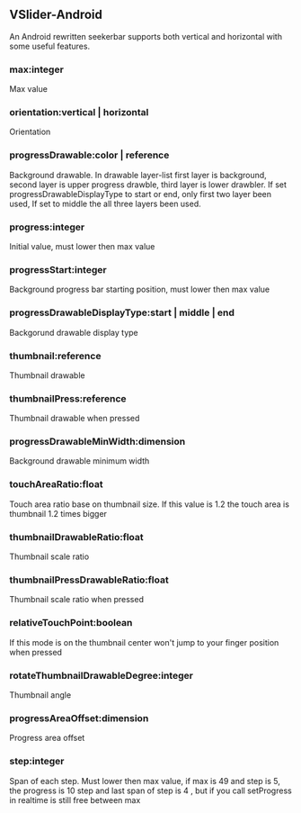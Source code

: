 ## VSlider-Android
An Android rewritten seekerbar supports both vertical and horizontal with some useful features. 

### max:integer
Max value

### orientation:vertical | horizontal
Orientation

### progressDrawable:color | reference
Background drawable. In drawable layer-list first layer is background, second layer is upper progress drawble, third layer is lower drawbler. If set progressDrawableDisplayType to start or end, only first two layer been used, If set to middle the all three layers been used.

### progress:integer
Initial value, must lower then max value 

### progressStart:integer
Background progress bar starting position, must lower then max value 

### progressDrawableDisplayType:start | middle | end
Backgorund drawable display type

### thumbnail:reference
Thumbnail drawable

### thumbnailPress:reference
Thumbnail drawable when pressed

### progressDrawableMinWidth:dimension
Background drawable minimum width

### touchAreaRatio:float
Touch area ratio base on thumbnail size. If this value is 1.2 the touch area is thumbnail 1.2 times bigger

### thumbnailDrawableRatio:float
Thumbnail scale ratio

### thumbnailPressDrawableRatio:float
Thumbnail scale ratio when pressed

### relativeTouchPoint:boolean
If this mode is on the thumbnail center won't jump to your finger position when pressed

### rotateThumbnailDrawableDegree:integer
Thumbnail angle

### progressAreaOffset:dimension
Progress area offset

### step:integer
Span of each step. Must lower then max value, if max is 49 and step is 5, the progress is 10 step and last span of step is 4 , but if you call setProgress in realtime is still free between max
